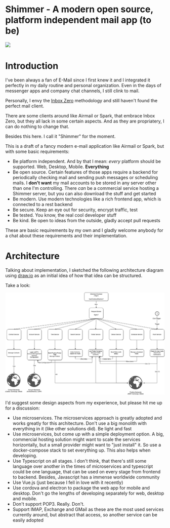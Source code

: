 # Shimmer - A modern open source, platform independent mail app (to be)

![](https://img.shields.io/badge/Status-Draft-yellow.svg)

# Introduction

I've been always a fan of E-Mail since I first knew it and I integrated it perfectly in my daily routine and personal organization. Even in the days of messenger apps and company chat channels, I still clink to mail.

Personally, I envy the [Inbox Zero](https://dev.to/dploeger/get-self-organized-using-inbox-zero-4h3o) methodology and still haven't found the perfect mail client.

There are some clients around like Airmail or Spark, that embrace Inbox Zero, but they all lack in some certain aspects. And as they are propriatery, I can do nothing to change that.

Besides this here. I call it "Shimmer" for the moment.

This is a draft of a fancy modern e-mail application like Airmail or Spark, but with some basic requirements:

* Be platform independent. And by that I mean: *every* platform should be supported. Web, Desktop, Mobile. **Everything**
* Be open source. Certain features of those apps require a backend for periodically checking mail and sending push messages or scheduling mails. I **don't want** my mail accounts to be stored in any server other than one I'm controlling. There *can* be a commercial service hosting a Shimmer server, but you can also download the stuff and get started
* Be modern. Use modern technologies like a rich frontend app, which is connected to a rest backend
* Be secure. Keep an eye out for security, encrypt traffic, test
* Be tested. You know, the real cool developer stuff
* Be kind. Be open to ideas from the outside, gladly accept pull requests

These are basic requirements by my own and I gladly welcome anybody for a chat about these requirements and their implementation.

# Architecture

Talking about implementation, I sketched the following architecture diagram using [draw.io](https://draw.io) as an initial idea of how that idea can be structured.

Take a look:

![](doc/architecture.png)

I'd suggest some design aspects from my experience, but please hit me up for a discussion:

* Use microservices. The microservices approach is greatly adopted and works greatly for this architecture. Don't use a big monolith with everything in it (like other solutions did). Be light and fast
* Use microservices, but come up with a simple deployment option. A big, commercial hosting solution might want to scale the services horizontally, but a small provider might want to "just install" it. So use a docker-compose stack to set everything up. This also helps when developing.
* Use Typescript on all stages. I don't think, that there's still some language over another in the times of microservices and typescript could be one language, that can be used on every stage from frontend to backend. Besides, Javascript has a immense worldwide community
* Use Vue.js (just because I fell in love with it recently)
* Use cordova and electron to package the web app for mobile and desktop. Don't go the lengths of developing separately for web, desktop and mobile.
* Don't support POP3. Really. Don't.
* Support IMAP, Exchange and GMail as these are the most used services currently around, but abstract that access, so another service can be easily adopted